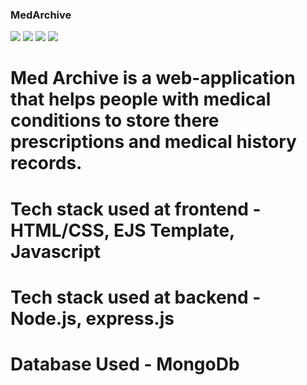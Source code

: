 ### MedArchive
<img src="https://img.shields.io/badge/HTML5-E34F26.svg?style=for-the-badge&logo=HTML5&logoColor=white"/> <img src="https://img.shields.io/badge/CSS3-1572B6.svg?style=for-the-badge&logo=CSS3&logoColor=white"/> 
<img src="https://img.shields.io/badge/Node.js-339933.svg?style=for-the-badge&logo=nodedotjs&logoColor=white"/> <img src="https://img.shields.io/badge/Express-000000.svg?style=for-the-badge&logo=Express&logoColor=white"/>
 
# Med Archive is a web-application that helps people with medical conditions to store there prescriptions and medical history records.
# Tech stack used at frontend - HTML/CSS, EJS Template, Javascript
# Tech stack used at backend - Node.js, express.js
# Database Used - MongoDb
